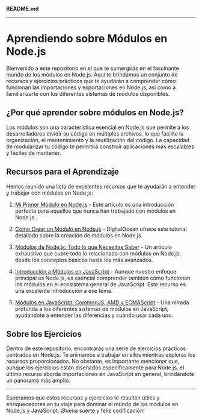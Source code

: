 **README.md**

---

# Aprendiendo sobre Módulos en Node.js

Bienvenido a este repositorio en el que te sumergirás en el fascinante mundo de los módulos en Node.js. Aquí te brindamos un conjunto de recursos y ejercicios prácticos que te ayudarán a comprender cómo funcionan las importaciones y exportaciones en Node.js, así como a familiarizarte con los diferentes sistemas de módulos disponibles.

## ¿Por qué aprender sobre módulos en Node.js?

Los módulos son una característica esencial en Node.js que permite a los desarrolladores dividir su código en múltiples archivos, lo que facilita la organización, el mantenimiento y la reutilización del código. La capacidad de modularizar tu código te permitirá construir aplicaciones más escalables y fáciles de mantener.

## Recursos para el Aprendizaje

Hemos reunido una lista de excelentes recursos que te ayudarán a entender y trabajar con módulos en Node.js:

1. [Mi Primer Módulo en Node.js](https://apuntes.de/nodejs/mi-primer-modulo/#gsc.tab=0) - Este artículo es una introducción perfecta para aquellos que nunca han trabajado con módulos en Node.js.

2. [Cómo Crear un Módulo en Node.js](https://www.digitalocean.com/community/tutorials/how-to-create-a-node-js-module-es) - DigitalOcean ofrece este tutorial detallado sobre la creación de módulos en Node.js.

3. [Módulos de Node.js: Todo lo que Necesitas Saber](https://diegooo.com/modulos-de-node-js-todo-lo-que-necesita-saber/) - Un artículo exhaustivo que cubre todo lo relacionado con módulos en Node.js, desde los conceptos básicos hasta los más avanzados.

4. [Introducción a Módulos en JavaScript](https://es.javascript.info/modules-intro) - Aunque nuestro enfoque principal es Node.js, es esencial comprender también cómo funcionan los módulos en el ecosistema general de JavaScript. Este recurso es una excelente introducción a ese tema.

5. [Módulos en JavaScript: CommonJS, AMD y ECMAScript](https://programacionymas.com/blog/modulos-javascript-commonjs-amd-ecmascript) - Una mirada profunda a los diferentes sistemas de módulos en JavaScript, ayudándote a entender las diferencias y cuándo usar cada uno.

## Sobre los Ejercicios

Dentro de este repositorio, encontrarás una serie de ejercicios prácticos centrados en Node.js. Te animamos a trabajar en ellos mientras exploras los recursos proporcionados. No obstante, es importante mencionar que, aunque los ejercicios están diseñados específicamente para Node.js, el último recurso aborda importaciones en JavaScript en general, brindándote un panorama más amplio.

---

Esperamos que estos recursos y ejercicios te resulten útiles y enriquecedores en tu viaje para dominar el mundo de los módulos en Node.js y JavaScript. ¡Buena suerte y feliz codificación!